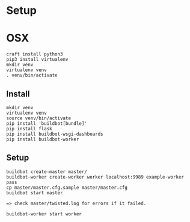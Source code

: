 # Setup

# OSX
    craft install python3
    pip3 install virtualenv
    mkdir venv
    virtualenv venv
    . venv/bin/activate

## Install
    mkdir venv
    virtualenv venv
    source venv/bin/activate
    pip install 'buildbot[bundle]'
    pip install flask
    pip install buildbot-wsgi-dashboards
    pip install buildbot-worker

## Setup
    buildbot create-master master/
    buildbot-worker create-worker worker localhost:9989 example-worker pass
    cp master/master.cfg.sample master/master.cfg
    buildbot start master

    => check master/twisted.log for errors if it failed.

    buildbot-worker start worker

